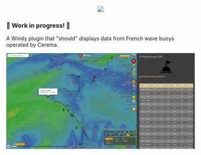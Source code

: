 <p align="center"><img src="https://www.windy.com/img/logo201802/logo-full-windycom-gray-v3.svg"></p>

<h3>🚧 Work in progress! 🚧</h3> 

A Windy plugin that "should" displays data from French wave buoys operated by Cerema.


![example](src/screenshot.png)
